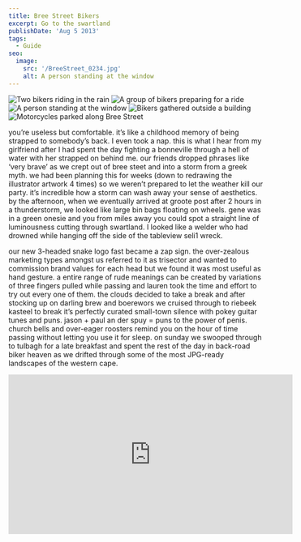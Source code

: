 ```yaml
---
title: Bree Street Bikers
excerpt: Go to the swartland
publishDate: 'Aug 5 2013'
tags:
  - Guide
seo:
  image:
    src: '/BreeStreet_0234.jpg'
    alt: A person standing at the window
---
```


![Two bikers riding in the rain](/BreeStreet_0223.jpg)
![A group of bikers preparing for a ride](/BreeStreet_0224.jpg)
![A person standing at the window](/BreeStreet_0234.jpg)
![Bikers gathered outside a building](/BreeStreet_0235.jpg)
![Motorcycles parked along Bree Street](/BreeStreet_0236.jpg)


you’re useless but comfortable. it’s like a childhood memory of being strapped to somebody’s back. I even took a nap. this is what I hear from my girlfriend after I had spent the day fighting a bonneville through a hell of water with her strapped on behind me. our friends dropped phrases like ‘very brave’ as we crept out of bree steet and into a storm from a greek myth. we had been planning this for weeks (down to redrawing the illustrator artwork 4 times) so we weren’t prepared to let the weather kill our party. it’s incredible how a storm can wash away your sense of aesthetics. by the afternoon, when we eventually arrived at groote post after 2 hours in a thunderstorm, we looked like large bin bags floating on wheels. gene was in a green onesie and you from miles away you could spot a straight line of luminousness cutting through swartland. I looked like a welder who had drowned while hanging off the side of the tableview seli1 wreck.

our new 3-headed snake logo fast became a zap sign. the over-zealous marketing types amongst us referred to it as trisector and wanted to commission brand values for each head but we found it was most useful as hand gesture. a entire range of rude meanings can be created by variations of three fingers pulled while passing and lauren took the time and effort to try out every one of them. the clouds decided to take a break and after stocking up on darling brew and boerewors we cruised through to riebeek kasteel to break it’s perfectly curated small-town silence with pokey guitar tunes and puns. jason + paul an der spuy = puns to the power of penis. church bells and over-eager roosters remind you on the hour of time passing without letting you use it for sleep. on sunday we swooped through to tulbagh for a late breakfast and spent the rest of the day in back-road biker heaven as we drifted through some of the most JPG-ready landscapes of the western cape.

<iframe width="560" height="315" src="https://www.youtube.com/embed/YMszCyhjMXU?si=LTsObMSuu4LoiDK4" title="YouTube video player" frameborder="0" allow="accelerometer; autoplay; clipboard-write; encrypted-media; gyroscope; picture-in-picture; web-share" referrerpolicy="strict-origin-when-cross-origin" allowfullscreen></iframe>